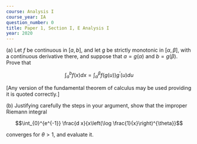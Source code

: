 ```yaml
---
course: Analysis I
course_year: IA
question_number: 0
title: Paper 1, Section I, E Analysis I
year: 2020
---
```




(a) Let $f$ be continuous in $[a, b]$, and let $g$ be strictly monotonic in $[\alpha, \beta]$, with a continuous derivative there, and suppose that $a=g(\alpha)$ and $b=g(\beta)$. Prove that

$$\int_{a}^{b} f(x) d x=\int_{\alpha}^{\beta} f(g(u)) g^{\prime}(u) d u$$

[Any version of the fundamental theorem of calculus may be used providing it is quoted correctly.]

(b) Justifying carefully the steps in your argument, show that the improper Riemann integral

$$\int_{0}^{e^{-1}} \frac{d x}{x\left(\log \frac{1}{x}\right)^{\theta}}$$

converges for $\theta>1$, and evaluate it.